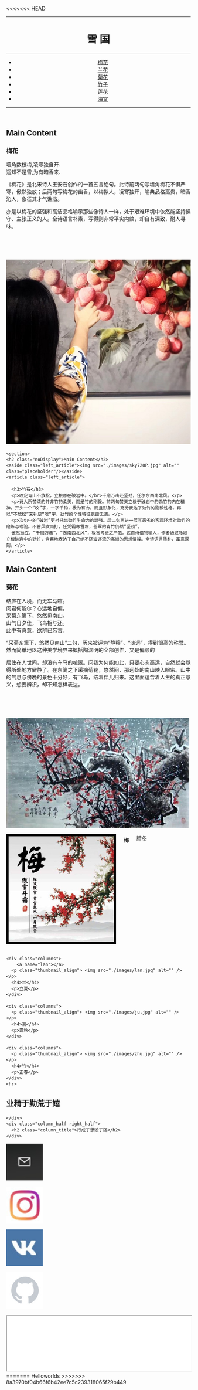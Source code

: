 <<<<<<< HEAD
<!doctype html>
<html>
<head>
<meta charset="utf-8">
<meta http-equiv="X-UA-Compatible" content="IE=edge">
<meta name="viewport" content="width=device-width, initial-scale=1">
<title>花魂</title>
<link href="./css/style.css" rel="stylesheet" type="text/css">
<!--<link href="./css/multiColumnTemplate.css" rel="stylesheet" type="text/css">
<!-- HTML5 shim and Respond.js for IE8 support of HTML5 elements and media queries -->
<!-- WARNING: Respond.js doesn't work if you view the page via file:// -->
<!--[if lt IE 9]>
      <script src="https://oss.maxcdn.com/html5shiv/3.7.2/html5shiv.min.js"></script>
      <script src="https://oss.maxcdn.com/respond/1.4.2/respond.min.js"></script>
    <![endif]-->
</head>
<body>
<div class="container">
  <header>
	  <hr>
    <div class="primary_header"> 
      <h1 class="title">雪 国</h1>
    </div>
	  <hr>
    <nav class="secondary_header" id="menu">
      <ul>
        <li><a href="https://www.baidu.com">梅花</a></li>
        <li><a href="#lan">兰花</a></li>
        <li><a href="https://www.baidu.com">菊花</a></li>
        <li><a href="https://www.baidu.com">竹子</a></li>
        <li><a href="https://www.baidu.com">莲花</a></li>
        <li><a href="https://www.baidu.com">海棠</a></li>
      </ul>
    </nav>
	  <hr>
  </header>
  
  <section>
    <h2 class="noDisplay">Main Content</h2>
    <article class="left_article">
      <h3>梅花</h3>
	  <p>墙角数枝梅,凌寒独自开.</br>遥知不是雪,为有暗香来.</p>
      <p>《梅花》是北宋诗人王安石创作的一首五言绝句。此诗前两句写墙角梅花不惧严寒，傲然独放；后两句写梅花的幽香，以梅拟人，凌寒独开，喻典品格高贵，暗香沁人，象征其才气谯溢。</p>
      <p>亦是以梅花的坚强和高洁品格喻示那些像诗人一样，处于艰难环境中依然能坚持操守、主张正义的人。全诗语言朴素，写得则非常平实内敛，却自有深致，耐人寻味。</p><br><br><br><br>
    </article>
    <div class="right_article"><img src="./images/leileizi720.jpg" alt="" class="placeholder"/></div>
  </section>
  
    <section>
    <h2 class="noDisplay">Main Content</h2>
	<aside class="left_article"><img src="./images/sky720P.jpg" alt="" class="placeholder"/></aside>
    <article class="left_article">
	
      <h3>竹石</h3>
      <p>咬定青山不放松，立根原在破岩中。</br>千磨万击还坚劲，任尔东西南北风。</p>
      <p>诗人所赞颂的并非竹的柔美，而是竹的刚毅。前两句赞美立根于破岩中的劲竹的内在精神。开头一个“咬”字，一字千钧，极为有力，而且形象化，充分表达了劲竹的刚毅性格。再以“不放松”来补足“咬”字，劲竹的个性特征表露无遗。</p>
	  <p>次句中的“破岩”更衬托出劲竹生命力的顽强。后二句再进一层写恶劣的客观环境对劲竹的磨练与考验。不管风吹雨打，任凭霜寒雪冻，苍翠的青竹仍然“坚劲”，
	  傲然挺立。“千磨万击”、“东南西北风”，极言考验之严酷。这首诗借物喻人，作者通过咏颂立根破岩中的劲竹，含蓄地表达了自己绝不随波逐流的高尚的思想情操。全诗语言质朴，寓意深刻。</p>
    </article>
    
  </section>
  
  
  <section>
    <h2 class="noDisplay">Main Content</h2>
    <article class="left_article">
      <h3>菊花</h3>
	  <p>结庐在人境，而无车马喧。<br>
		问君何能尔？心远地自偏。</br>
		采菊东篱下，悠然见南山。<br>
		山气日夕佳，飞鸟相与还。<br>
		此中有真意，欲辨已忘言。</p>
      <p>“采菊东篱下，悠然见南山”二句，历来被评为“静穆”、“淡远”，得到很高的称誉。然而简单地以这种美学境界来概括陶渊明的全部创作，又是偏颇的</p>
      <p>居住在人世间，却没有车马的喧嚣。问我为何能如此，只要心志高远，自然就会觉得所处地方僻静了。在东篱之下采摘菊花，悠然间，那远处的南山映入眼帘。山中的气息与傍晚的景色十分好，有飞鸟，结着伴儿归来。这里面蕴含着人生的真正意义，想要辨识，却不知怎样表达。</p><br><br><br><br>
    </article>
    <div class="right_article"><img src="./images/meihua.jpg" alt="" class="placeholder"/></div>
  </section>
 
  <div class="row">
    <div class="columns">
      <p class="thumbnail_align"> <img src="./images/mei.jpg" alt="" /> </p>
      <h4>梅</h4>
      <p>腊冬</p>
    </div>
	
    <div class="columns">
		<a name="lan"></a>
      <p class="thumbnail_align"> <img src="./images/lan.jpg" alt="" /> </p>
      <h4>兰</h4>
      <p>立夏</p>
    </div>
	
    <div class="columns">
      <p class="thumbnail_align"> <img src="./images/ju.jpg" alt="" /> </p>
      <h4>菊</h4>
      <p>霜秋</p>
    </div>
	
    <div class="columns">
      <p class="thumbnail_align"> <img src="./images/zhu.jpg" alt="" /> </p>
      <h4>竹</h4>
      <p>正春</p>
    </div>
	<hr>
  </div>
  <div class="row blockDisplay">
    <div class="column_half left_half">
      <h2 class="column_title">业精于勤荒于嬉</h2>
	  
    </div>
    <div class="column_half right_half">
      <h2 class="column_title">行成于思毁于随</h2>
    </div>
  </div>
  <div class="social">
    <p class="social_icon"><a href="mailto:snoworlds.ly@gmail.com"><img src="./images/mail.jpg" width="100" alt="" /></a></p>
    <p class="social_icon"><a href="https://www.instagram.com/lynn.lu2016/"><img src="./images/ins.jpg" width="100" alt="" /></a></p>
    <p class="social_icon"><a href="https://vk.com/tenda"><img src="./images/vk.jpg" width="100" alt="" /></a></p>
    <p class="social_icon"><a href="https://github.com/snoworlds"><img src="./images/git.jpg" width="100" alt="" /></a></p>
  </div>
  
</div>
<iframe width="100%" src="./test.html"></iframe>
</body>
</html>
=======
Helloworlds
>>>>>>> 8a3970bf04b66f6b42ee7c5c239318065f29b449
